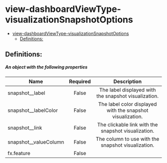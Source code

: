 <a name="view-dashboardviewtype-visualizationsnapshotoptions"></a>
# view-dashboardViewType-visualizationSnapshotOptions
* [view-dashboardViewType-visualizationSnapshotOptions](#view-dashboardviewtype-visualizationsnapshotoptions)
    * [Definitions:](#view-dashboardviewtype-visualizationsnapshotoptions-definitions)

<a name="view-dashboardviewtype-visualizationsnapshotoptions-definitions"></a>
## Definitions:
<a name="view-dashboardviewtype-visualizationsnapshotoptions-definitions-an-object-with-the-following-properties"></a>
##### An object with the following properties
| Name | Required | Description
| ---|:--:|:--:|
|snapshot__label|False|The label displayed with the snapshot visualization.
|snapshot__labelColor|False|The label color displayed with the snapshot visualization.
|snapshot__link|False|The clickable link with the snapshot visualization.
|snapshot__valueColumn|False|The column to use with the snapshot visualization.
|fx.feature|False|
